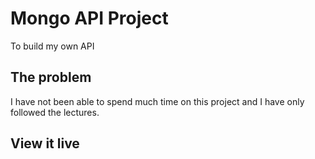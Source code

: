 # Mongo API Project

To build my own API

## The problem

I have not been able to spend much time on this project and I have only followed the lectures. 

## View it live


